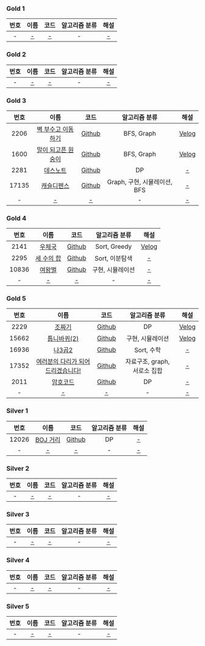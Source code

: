 
### Gold 1
| 번호  |   이름   |  코드   | 알고리즘 분류 |  해설   |
|:---:|:------:|:-----:|:-------:|:-----:|
|  -  | [-](?) | [-]() |    -    | [-]() | 

### Gold 2
| 번호  |   이름   |  코드   | 알고리즘 분류 |  해설   |
|:---:|:------:|:-----:|:-------:|:-----:|
|  -  | [-](?) | [-]() |    -    | [-]() | 

### Gold 3
|  번호   |                         이름                         |                                                     코드                                                     |        알고리즘 분류        |                                                                 해설                                                                  |
|:-----:|:--------------------------------------------------:|:----------------------------------------------------------------------------------------------------------:|:---------------------:|:-----------------------------------------------------------------------------------------------------------------------------------:|
| 2206  | [벽 부수고 이동하기](https://www.acmicpc.net/problem/2206) | [Github](https://github.com/leeyungi/Problem_Solving/blob/main/Java/Baekjoon/Gold/Main_2206_벽부수고이동하기.java) |      BFS, Graph       | [Velog](https://velog.io/@yunlee/BOJ-2206%EB%B2%88-%EB%B2%BD-%EB%B6%80%EC%88%98%EA%B3%A0-%EC%9D%B4%EB%8F%99%ED%95%98%EA%B8%B0-Java) |   
| 1600  | [말이 되고픈 원숭이](https://www.acmicpc.net/problem/1600) | [Github](https://github.com/leeyungi/Problem_Solving/blob/main/Java/Baekjoon/Gold/Main_1600_말이되고픈원숭이.java) |      BFS, Graph       | [Velog](https://velog.io/@yunlee/BOJ-1600%EB%B2%88-%EB%A7%90%EC%9D%B4-%EB%90%98%EA%B3%A0%ED%94%88-%EC%9B%90%EC%88%AD%EC%9D%B4-Java) |   
| 2281  |    [데스노트](https://www.acmicpc.net/problem/2281)    |   [Github](https://github.com/leeyungi/Problem_Solving/blob/main/Java/Baekjoon/Gold/Main_2281_데스노트.java)   |          DP           |                                                                [-]()                                                                |   
| 17135 |   [캐슬디펜스](https://www.acmicpc.net/problem/17135)   |  [Github](https://github.com/leeyungi/Problem_Solving/blob/main/Java/Baekjoon/Gold/Main_17135_캐슬디펜스.java)  | Graph, 구현, 시뮬레이션, BFS |                                                                [-]()                                                                |   
|   -   |                       [-](?)                       |                                                   [-]()                                                    |           -           |                                                                [-]()                                                                |   

### Gold 4
|  번호   |                       이름                       |                                                   코드                                                   |   알고리즘 분류    |                                          해설                                          |
|:-----:|:----------------------------------------------:|:------------------------------------------------------------------------------------------------------:|:------------:|:------------------------------------------------------------------------------------:|
| 2141  |  [우체국](https://www.acmicpc.net/problem/2141)   | [Github](https://github.com/leeyungi/Problem_Solving/blob/main/Java/Baekjoon/Gold/Main_2141_우체국.java)  | Sort, Greedy | [Velog](https://velog.io/@yunlee/BOJ-2141%EB%B2%88-%EC%9A%B0%EC%B2%B4%EA%B5%AD-Java) |   
| 2295  | [세 수의 합](https://www.acmicpc.net/problem/2295) | [Github](https://github.com/leeyungi/Problem_Solving/blob/main/Java/Baekjoon/Gold/Main_2295_세수의합.java) |  Sort, 이분탐색  |                                        [-]()                                         |   
| 10836 |  [여왕벌](https://www.acmicpc.net/problem/10836)  | [Github](https://github.com/leeyungi/Problem_Solving/blob/main/Java/Baekjoon/Gold/Main_10836_여왕벌.java) |  구현, 시뮬레이션   |                                        [-]()                                         |   
|   -   |                     [-](?)                     |                                                 [-]()                                                  |      -       |                                        [-]()                                         |   

### Gold 5
|  번호   |                              이름                              |                                                         코드                                                         |       알고리즘 분류       |                                             해설                                             |
|:-----:|:------------------------------------------------------------:|:------------------------------------------------------------------------------------------------------------------:|:-------------------:|:------------------------------------------------------------------------------------------:|
| 2229  |         [조짜기](https://www.acmicpc.net/problem/2229)          |       [Github](https://github.com/leeyungi/Problem_Solving/blob/main/Java/Baekjoon/Gold/Main_2229_조짜기.java)        |         DP          |   [Velog](https://velog.io/@yunlee/BOJ-2999%EB%B2%88-%EC%A1%B0-%EC%A7%9C%EA%B8%B0-Java)    |
| 15662 |       [톱니바퀴(2)](https://www.acmicpc.net/problem/15662)       |      [Github](https://github.com/leeyungi/Problem_Solving/blob/main/Java/Baekjoon/Gold/Main_15662_톱니바퀴2.java)      |      구현, 시뮬레이션      | [Velog](https://velog.io/@yunlee/BOJ-15662%EB%B2%88-%ED%86%B1%EB%8B%88%EB%B0%94%ED%80%B42) |   
| 16936 |        [나3곱2](https://www.acmicpc.net/problem/16936)         |      [Github](https://github.com/leeyungi/Problem_Solving/blob/main/Java/Baekjoon/Gold/Main_16936_나3곱2.java)       |      Sort, 수학       |                                           [-]()                                            |   
| 17352 | [여러분의 다리가 되어 드리겠습니다!](https://www.acmicpc.net/problem/17352) | [Github](https://github.com/leeyungi/Problem_Solving/blob/main/Java/Baekjoon/Gold/Main_17352_여러분의다리가되어드리겠습니다.java) | 자료구조, graph, 서로소 집합 |                                           [-]()                                            |   
| 2011  |         [암호코드](https://www.acmicpc.net/problem/2011)         |       [Github](https://github.com/leeyungi/Problem_Solving/blob/main/Java/Baekjoon/Gold/Main_2011_암호코드.java)       |         DP          |                                           [-]()                                            |   
|   -   |                            [-](?)                            |                                                       [-]()                                                        |          -          |                                           [-]()                                            |   

### Silver 1
|  번호   |                       이름                        |                                                     코드                                                     | 알고리즘 분류 |  해설   |
|:-----:|:-----------------------------------------------:|:----------------------------------------------------------------------------------------------------------:|:-------:|:-----:|
| 12026 | [BOJ 거리](https://www.acmicpc.net/problem/12026) | [Github](https://github.com/leeyungi/Problem_Solving/blob/main/Java/Baekjoon/Silver/Main_12026_BOJ거리.java) |   DP    | [-]() |   
|   -   |                     [-](?)                      |                                                   [-]()                                                    |    -    | [-]() |

### Silver 2
| 번호  |   이름   |  코드   | 알고리즘 분류 |  해설   |
|:---:|:------:|:-----:|:-------:|:-----:|
|  -  | [-](?) | [-]() |    -    | [-]() |   

### Silver 3
| 번호  |   이름   |  코드   | 알고리즘 분류 |  해설   |
|:---:|:------:|:-----:|:-------:|:-----:|
|  -  | [-](?) | [-]() |    -    | [-]() |   

### Silver 4
| 번호  |   이름   |  코드   | 알고리즘 분류 |  해설   |
|:---:|:------:|:-----:|:-------:|:-----:|
|  -  | [-](?) | [-]() |    -    | [-]() |   

### Silver 5
| 번호  |   이름   |  코드   | 알고리즘 분류 |  해설   |
|:---:|:------:|:-----:|:-------:|:-----:|
|  -  | [-](?) | [-]() |    -    | [-]() |   
